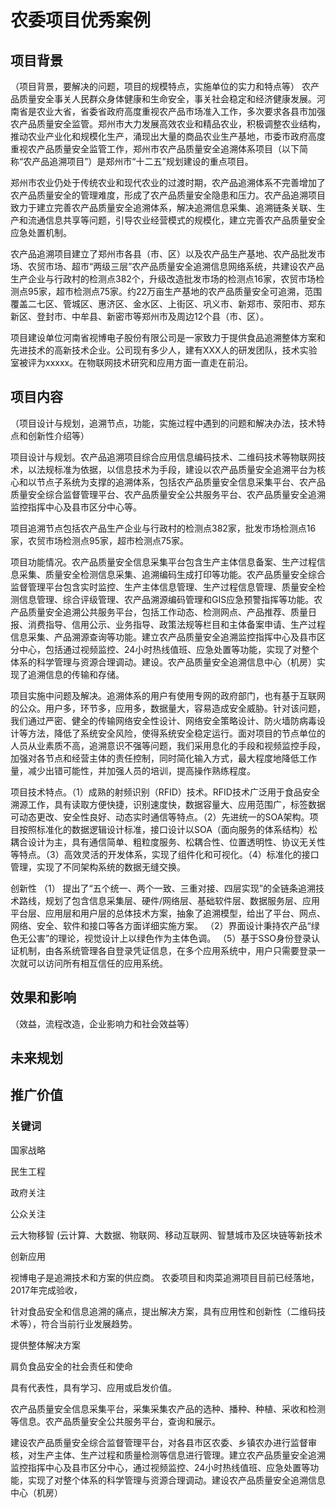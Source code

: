 
# 农委项目优秀案例

## 项目背景

（项目背景，要解决的问题，项目的规模特点，实施单位的实力和特点等）
农产品质量安全事关人民群众身体健康和生命安全，事关社会稳定和经济健康发展。河南省是农业大省，省委省政府高度重视农产品市场准入工作，多次要求各县市加强农产品质量安全监管。郑州市大力发展高效农业和精品农业，积极调整农业结构，推动农业产业化和规模化生产，涌现出大量的商品农业生产基地，市委市政府高度重视农产品质量安全监管工作，郑州市农产品质量安全追溯体系项目（以下简称“农产品追溯项目”）是郑州市“十二五”规划建设的重点项目。

郑州市农业仍处于传统农业和现代农业的过渡时期，农产品追溯体系不完善增加了农产品质量安全的管理难度，形成了农产品质量安全隐患和压力。农产品追溯项目致力于建立完善农产品质量安全追溯体系，解决追溯信息采集、追溯链条关联、生产和流通信息共享等问题，引导农业经营模式的规模化，建立完善农产品质量安全应急处置机制。

农产品追溯项目建立了郑州市各县（市、区）以及农产品生产基地、农产品批发市场、农贸市场、超市“两级三层”农产品质量安全追溯信息网络系统，共建设农产品生产企业与行政村的检测点382个，升级改造批发市场的检测点16家，农贸市场检测点95家，超市检测点75家。约22万亩生产基地的农产品质量安全可追溯，范围覆盖二七区、管城区、惠济区、金水区、上街区、巩义市、新郑市、荥阳市、郑东新区、登封市、中牟县、新密市等郑州市及周边12个县（市、区）。

项目建设单位河南省视博电子股份有限公司是一家致力于提供食品追溯整体方案和先进技术的高新技术企业。公司现有多少人，建有XXX人的研发团队，技术实验室被评为xxxxx。在物联网技术研究和应用方面一直走在前沿。


##  项目内容
（项目设计与规划，追溯节点，功能，实施过程中遇到的问题和解决办法，技术特点和创新性介绍等）

项目设计与规划。农产品追溯项目综合应用信息编码技术、二维码技术等物联网技术，以法规标准为依据，以信息技术为手段，建设以农产品质量安全追溯平台为核心和以节点子系统为支撑的追溯体系，包括农产品质量安全信息采集平台、农产品质量安全综合监督管理平台、农产品质量安全公共服务平台、农产品质量安全追溯监控指挥中心及县市区分中心等。

项目追溯节点包括农产品生产企业与行政村的检测点382家，批发市场检测点16家，农贸市场检测点95家，超市检测点75家。

项目功能情况。农产品质量安全信息采集平台包含生产主体信息备案、生产过程信息采集、质量安全检测信息采集、追溯编码生成打印等功能。农产品质量安全综合监督管理平台包含实时监控、生产主体信息管理、生产过程信息管理、质量安全检测信息管理、综合评级管理、农产品溯源编码管理和GIS应急预警指挥等功能。农产品质量安全追溯公共服务平台，包括工作动态、检测网点、产品推荐、质量日报、消费指导、信用公示、业务指导、政策法规等栏目和主体备案申请、生产过程信息采集、产品溯源查询等功能。建立农产品质量安全追溯监控指挥中心及县市区分中心，包括通过视频监控、24小时热线值班、应急处置等功能，实现了对整个体系的科学管理与资源合理调动。建设。农产品质量安全追溯信息中心（机房）实现了追溯信息的传输和存储。

项目实施中问题及解决。追溯体系的用户有使用专网的政府部门，也有基于互联网的公众。用户多，环节多，应用多，数据量大，容易造成安全威胁。针对该问题，我们通过严密、健全的传输网络安全性设计、网络安全策略设计、防火墙防病毒设计等方法，降低了系统安全风险，使得系统安全稳定运行。面对项目的节点单位的人员从业素质不高，追溯意识不强等问题，我们采用息化的手段和视频监控手段，加强对各节点和经营主体的责任控制，同时简化输入方式，最大程度地降低工作量，减少出错可能性，并加强人员的培训，提高操作熟练程度。

项目技术特点。（1）成熟的射频识别（RFID）技术。RFID技术广泛用于食品安全溯源工作，具有读取方便快捷，识别速度快，数据容量大、应用范围广，标签数据可动态更改、安全性良好、动态实时通信等特点。（2）先进统一的SOA架构。项目按照标准化的数据逻辑设计标准，接口设计以SOA（面向服务的体系结构）松耦合设计为主，具有通信简单、粗粒度服务、松耦合性、位置透明性、协议无关性等特点。（3）高效灵活的开发体系，实现了组件化和可视化。（4）标准化的接口管理，实现了不同架构系统的数据无缝交换。


创新性
（1） 提出了“五个统一、两个一致、三重对接、四层实现”的全链条追溯技术路线，规划了包含信息采集层、硬件/网络层、基础软件层、数据服务层、应用平台层、应用层和用户层的总体技术方案，抽象了追溯模型，给出了平台、网点、网络、安全、软件和接口等各方面详细实施方案。 
（2）界面设计秉持农产品“绿色无公害”的理论，视觉设计上以绿色作为主体色调。
（5）基于SSO身份登录认证机制，由各系统管理各自登录凭证信息，在多个应用系统中，用户只需要登录一次就可以访问所有相互信任的应用系统。








## 效果和影响
（效益，流程改造，企业影响力和社会效益等）





## 未来规划



## 推广价值









### 关键词

国家战略

民生工程

政府关注

公众关注

云大物移智 (云计算、大数据、物联网、移动互联网、智慧城市及区块链等新技术

创新应用

视博电子是追溯技术和方案的供应商。
农委项目和肉菜追溯项目目前已经落地，2017年完成验收，

针对食品安全和信息追溯的痛点，提出解决方案，具有应用性和创新性（二维码技术等），符合当前行业发展趋势。

提供整体解决方案

肩负食品安全的社会责任和使命


具有代表性，具有学习、应用或启发价值。






农产品质量安全信息采集平台，采集采集农产品的选种、播种、种植、采收和检测等信息。农产品质量安全公共服务平台，查询和展示。

建设农产品质量安全综合监督管理平台，对各县市区农委、乡镇农办进行监督审核，对生产主体、生产过程和质量检测等信息进行管理。建立农产品质量安全追溯监控指挥中心及县市区分中心，通过视频监控、24小时热线值班、应急处置等功能，实现了对整个体系的科学管理与资源合理调动。建设农产品质量安全追溯信息中心（机房）



<!--stackedit_data:
eyJoaXN0b3J5IjpbMTg1OTM0NTk5MywtMTQ4NTg2Njg2NCwtOD
UzMDE0ODU0LDE5MzIxMDgxNDgsMjA1MDMyODYzNiw2NjM2NTY5
ODQsMTU4NDE0OTE3OCw2MjIxMzA2MCwzNjkzMTc5MDIsMjAzMj
E5ODY3MiwtMTUzOTk5NzUwNywzNDg3NzUzNTUsMjA1MTMwOTg0
OSwxMDM0NjUyNTEyXX0=
-->
